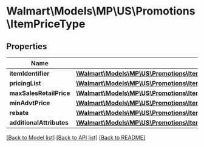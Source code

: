 # Walmart\Models\MP\US\Promotions\ItemPriceType

## Properties

Name | Type | Description | Notes
------------ | ------------- | ------------- | -------------
**itemIdentifier** | [**\Walmart\Models\MP\US\Promotions\ItemPriceTypeItemIdentifier**](ItemPriceTypeItemIdentifier.md) |  |
**pricingList** | [**\Walmart\Models\MP\US\Promotions\ItemPriceTypePricingList**](ItemPriceTypePricingList.md) |  |
**maxSalesRetailPrice** | [**\Walmart\Models\MP\US\Promotions\ItemPriceTypePricingListPricingInnerCurrentPriceValue**](ItemPriceTypePricingListPricingInnerCurrentPriceValue.md) |  | [optional]
**minAdvtPrice** | [**\Walmart\Models\MP\US\Promotions\ItemPriceTypePricingListPricingInnerCurrentPriceValue**](ItemPriceTypePricingListPricingInnerCurrentPriceValue.md) |  | [optional]
**rebate** | [**\Walmart\Models\MP\US\Promotions\ItemPriceTypeRebate**](ItemPriceTypeRebate.md) |  | [optional]
**additionalAttributes** | [**\Walmart\Models\MP\US\Promotions\ItemPriceTypeAdditionalAttributes**](ItemPriceTypeAdditionalAttributes.md) |  | [optional]


[[Back to Model list]](./) [[Back to API list]](../../../../../README.md#supported-apis) [[Back to README]](../../../../../README.md)
